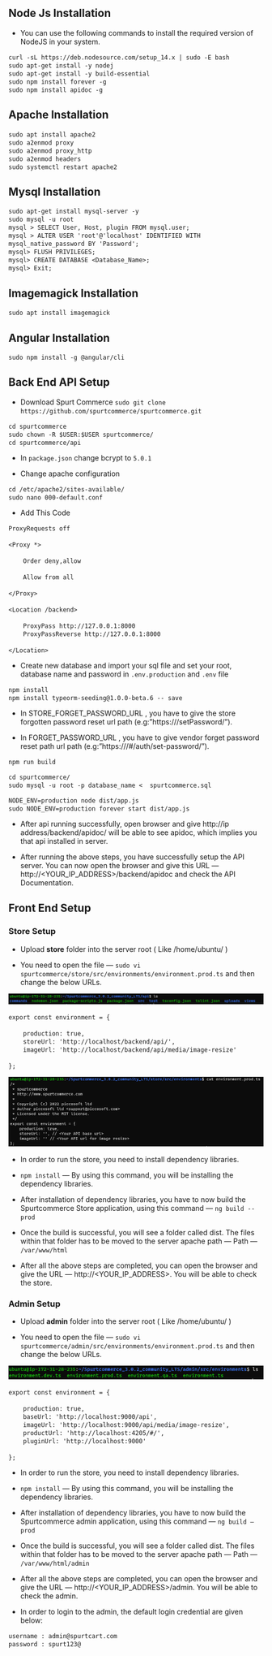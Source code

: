 ## Node Js Installation

* You can use the following commands to install the required version of NodeJS in your system.

```
curl -sL https://deb.nodesource.com/setup_14.x | sudo -E bash 
sudo apt-get install -y nodej
sudo apt-get install -y build-essential
sudo npm install forever -g
sudo npm install apidoc -g
```

## Apache Installation

```
sudo apt install apache2
sudo a2enmod proxy
sudo a2enmod proxy_http
sudo a2enmod headers
sudo systemctl restart apache2
```

## Mysql Installation

```
sudo apt-get install mysql-server -y
sudo mysql -u root
mysql > SELECT User, Host, plugin FROM mysql.user;
mysql > ALTER USER 'root'@'localhost' IDENTIFIED WITH mysql_native_password BY 'Password';
mysql> FLUSH PRIVILEGES;
mysql> CREATE DATABASE <Database_Name>;
mysql> Exit;
```

## Imagemagick Installation

```
sudo apt install imagemagick
```

## Angular Installation

```
sudo npm install -g @angular/cli
```


## Back End API Setup

* Download Spurt Commerce `sudo git clone https://github.com/spurtcommerce/spurtcommerce.git`

```
cd spurtcommerce
sudo chown -R $USER:$USER spurtcommerce/
cd spurtcommerce/api
```
* In `package.json` change bcrypt to `5.0.1` 

* Change apache configuration
 
```
cd /etc/apache2/sites-available/
sudo nano 000-default.conf
```
* Add This Code
```
ProxyRequests off

<Proxy *>

    Order deny,allow

    Allow from all

</Proxy>

<Location /backend>

    ProxyPass http://127.0.0.1:8000 
    ProxyPassReverse http://127.0.0.1:8000

</Location>

```

* Create new database and import your sql file and set your root, database name and password in `.env.production` and `.env` file

```
npm install
npm install typeorm-seeding@1.0.0-beta.6 -- save
```

*  In STORE_FORGET_PASSWORD_URL , you have to give the store forgotten password reset url path (e.g:”https://<STOREURL>/setPassword/”).

* In FORGET_PASSWORD_URL , you have to give vendor forget password reset path url path (e.g:”https://<VENDORURL>/#/auth/set-password/”).

```
npm run build
```
```
cd spurtcommerce/
sudo mysql -u root -p database_name <  spurtcommerce.sql
```
```
NODE_ENV=production node dist/app.js
sudo NODE_ENV=production forever start dist/app.js
```

* After api running successfully, open browser and give http://ip address/backend/apidoc/ will be able to see apidoc, which implies you that api installed in server.

* After running the above steps, you have successfully setup the API server. You can now open the browser and give this URL — http://<YOUR_IP_ADDRESS>/backend/apidoc and check the API Documentation.

## Front End Setup
### Store Setup

* Upload **store** folder into the server root ( Like /home/ubuntu/ )

* You need to open the file — `sudo vi spurtcommerce/store/src/environments/environment.prod.ts` and then change the below URLs.

![image](./Images/Capture1.PNG)

```
export const environment = {

    production: true,
    storeUrl: 'http://localhost/backend/api/',
    imageUrl: 'http://localhost/backend/api/media/image-resize'

};

```

![image](./Images/Capture.PNG)

* In order to run the store, you need to install dependency libraries.

* `npm install` — By using this command, you will be installing the dependency libraries.

* After installation of dependency libraries, you have to now build the Spurtcommerce Store application, using this command —  `ng build --prod`

* Once the build is successful, you will see a folder called dist. The files within that folder has to be moved to the server apache path — Path — `/var/www/html`

* After all the above steps are completed, you can open the browser and give the URL — http://<YOUR_IP_ADDRESS>. You will be able to check the store. 

### Admin Setup

* Upload **admin** folder into the server root ( Like /home/ubuntu/ )

* You need to open the file — `sudo vi spurtcommerce/admin/src/environments/environment.prod.ts` and then change the below URLs.

![image](./Images/Capture2.PNG)

```
export const environment = {

    production: true,
    baseUrl: 'http://localhost:9000/api',
    imageUrl: 'http://localhost:9000/api/media/image-resize',
    productUrl: 'http://localhost:4205/#/',
    pluginUrl: 'http://localhost:9000'

};

```

* In order to run the store, you need to install dependency libraries.

* `npm install` — By using this command, you will be installing the dependency libraries.

* After installation of dependency libraries, you have to now build the Spurtcommerce admin application, using this command — `ng build –prod`

* Once the build is successful, you will see a folder called dist. The files within that folder has to be moved to the server apache path — Path — `/var/www/html/admin`

* After all the above steps are completed, you can open the browser and give the URL — http://<YOUR_IP_ADDRESS>/admin. You will be able to check the admin.

* In order to login to the admin, the default login credential are given below:
```
username : admin@spurtcart.com
password : spurt123@
```